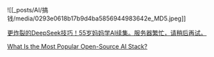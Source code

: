 ![[_posts/AI/搞钱/media/0293e0618b17b9d4ba5856944983642e_MD5.jpeg]]

[更炸裂的DeepSeek技巧！55岁妈妈学AI续集。服务器繁忙，请稍后再试。](https://b23.tv/i211Wgp) 

[What Is the Most Popular Open-Source AI Stack?](https://youtu.be/hFURlsMwU7c?si=mJnh-pefBRldxU60)


